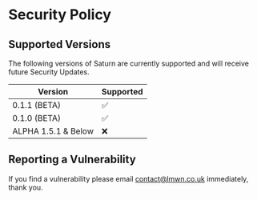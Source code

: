 # Security Policy

## Supported Versions

The following versions of Saturn are currently supported and will receive future Security Updates.

| Version        | Supported          |
|----------------|--------------------|
| 0.1.1 (BETA) | :white_check_mark: |
| 0.1.0 (BETA) | :white_check_mark: |
| ALPHA 1.5.1 & Below | :x: |

## Reporting a Vulnerability

If you find a vulnerability please email contact@lmwn.co.uk immediately, thank you.

